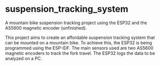 # suspension_tracking_system
A mountain bike suspension tracking project using the ESP32 and the AS5600 magnetic encoder (unfinished).

This project aims to create an affordable suspension tracking system that can be mounted on a mountain bike. To achieve this, the ESP32 is being programmed using the ESP-IDF. The main sensors used are two AS5600 magnetic encoders to track the fork travel. The ESP32 logs the data to be analyzed on a PC.
